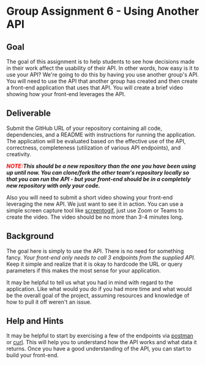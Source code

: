 # Group Assignment 6 - Using Another API

## Goal
The goal of this assignment is to help students to see how decisions made in their work affect the usability of their API.  In other words, how easy is it to use your API?  We're going to do this by having you use another group's API.  You will need to use the API that another group has created and then create a front-end application that uses that API.  You will create a brief video showing how your front-end leverages the API.

## Deliverable
Submit the GitHub URL of your repository containing all code, dependencies, and a README with instructions for running the application. The application will be evaluated based on the effective use of the API, correctness, completeness (utilization of various API endpoints), and creativity.

***<span style="color:red">NOTE:</span>This should be a new repository than the one you have been using up until now.  You can clone/fork the other team's repository locally so that you can run the API - but your front-end should be in a completely new repository with only your code.***

Also you will need to submit a short video showing your front-end leveraging the new API.  We just want to see it in action.  You can use a simple screen capture tool like [screentogif](https://www.screentogif.com/downloads), just use Zoom or Teams to create the video.  The video should be no more than 3-4 minutes long.


## Background
The goal here is simply to use the API.  There is no need for something fancy.  *Your front-end only needs to call 3 endpoints from the supplied API.*  Keep it simple and realize that it is okay to hardcode the URL or query parameters if this makes the most sense for your application.

It may be helpful to tell us what you had in mind with regard to the application.  Like what would you do if you had more time and what would be the overall goal of the project, assuming resources and knowledge of how to pull it off weren't an issue.

## Help and Hints
It may be helpful to start by exercising a few of the endpoints via [postman](https://www.postman.com/downloads/) or [curl](https://curl.se/docs/manpage.html).  This will help you to understand how the API works and what data it returns.  Once you have a good understanding of the API, you can start to build your front-end. 